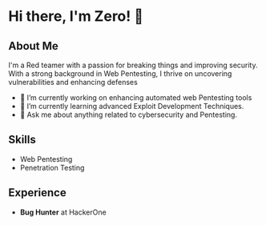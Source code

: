 # Hi there, I'm Zero! 👋

## About Me
I'm a Red teamer with a passion for breaking things and improving security. With a strong background in Web Pentesting, I thrive on uncovering vulnerabilities and enhancing defenses

- 🔭 I’m currently working on enhancing automated web Pentesting tools
- 🌱 I’m currently learning advanced Exploit Development Techniques.
- 💬 Ask me about anything related to cybersecurity and Pentesting.

## Skills
- Web Pentesting
- Penetration Testing

## Experience
- **Bug Hunter** at HackerOne
